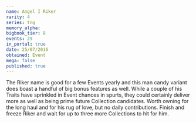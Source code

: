 ```yaml
---
name: Angel I Riker
rarity: 4
series: tng
memory_alpha:
bigbook_tier: 8
events: 29
in_portal: true
date: 25/07/2016
obtained: Event
mega: false
published: true
---
```


The Riker name is good for a few Events yearly and this man candy variant does boast a handful of big bonus features as well. While a couple of his Traits have sprinkled in Event chances in spurts, they could certainly deliver more as well as being prime future Collection candidates. Worth owning for the long haul and for his rug of love, but no daily contributions. Finish and freeze Riker and wait for up to three more Collections to hit for him.
